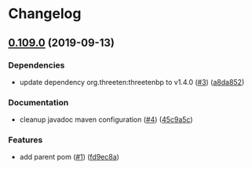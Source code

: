 # Changelog

## [0.109.0](https://www.github.com/chingor13/java-trace/compare/v0.108.0...v0.109.0) (2019-09-13)


### Dependencies

* update dependency org.threeten:threetenbp to v1.4.0 ([#3](https://www.github.com/chingor13/java-trace/issues/3)) ([a8da852](https://www.github.com/chingor13/java-trace/commit/a8da852))


### Documentation

* cleanup javadoc maven configuration ([#4](https://www.github.com/chingor13/java-trace/issues/4)) ([45c9a5c](https://www.github.com/chingor13/java-trace/commit/45c9a5c))


### Features

* add parent pom ([#1](https://www.github.com/chingor13/java-trace/issues/1)) ([fd9ec8a](https://www.github.com/chingor13/java-trace/commit/fd9ec8a))
